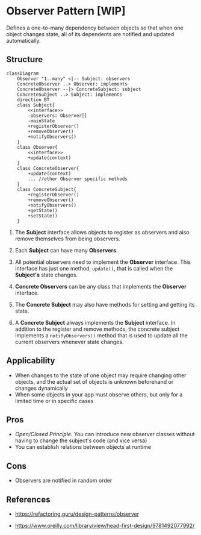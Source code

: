 # Observer Pattern [WIP]

Defines a one-to-many dependency between objects so that when one object changes state, all of its dependents are notified and updated automatically.

## Structure

```mermaid
classDiagram
    Observer "1..many" <|-- Subject: observers
    ConcreteObserver ..> Observer: implements
    ConcreteObserver --|> ConcreteSubject: subject
    ConcreteSubject ..> Subject: implements
    direction BT
    class Subject{
        <<interface>>
        -observers: Observer[]
        -mainState
        +registerObserver()
        +removeObserver()
        +notifyObservers()
    }
    class Observer{
        <<interface>>
        +update(context)
    }
    class ConcreteObserver{
        +update(context)
        ... //other Observer specific methods
    }
    class ConcreteSubject{
        +registerObserver()
        +removeObserver()
        +notifyObservers()
        +getState()
        +setState()
    }
```

1. The **Subject** interface allows objects to register as observers and also remove themselves from being observers.

2. Each **Subject** can have many **Observers**.

3. All potential observers need to implement the **Observer** interface. This interface has just one method, `update()`, that is called when the **Subject's** state changes.

4. **Concrete Observers** can be any class that implements the **Observer** interface.

5. The **Concrete Subject** may also have methods for setting and getting its state.

6. A **Concrete Subject** always implements the **Subject** interface. In addition to the register and remove methods, the concrete subject implements a `notifyObservers()` method that is used to update all the current observers whenever state changes.

## Applicability
- When changes to the state of one object may require changing other objects, and the actual set of objects is unknown beforehand or changes dynamically
- When some objects in your app must observe others, but only for a limited time or in specific cases

## Pros
- _Open/Closed Principle_. You can introduce new observer classes without having to change the subject's code (and vice versa)
- You can establish relations between objects at runtime

## Cons
- Observers are notified in random order

## References
- https://refactoring.guru/design-patterns/observer

- https://www.oreilly.com/library/view/head-first-design/9781492077992/